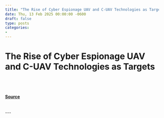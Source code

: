 ```yaml
---
title: "The Rise of Cyber Espionage UAV and C-UAV Technologies as Targets"
date: Thu, 13 Feb 2025 00:00:00 -0600
draft: false
type: posts
categories: 
- 
---
```

# The Rise of Cyber Espionage UAV and C-UAV Technologies as Targets

<br/>

<br/>


#### [Source](https://www.resecurity.com/blog/article/the-rise-of-cyber-espionage-uav-and-c-uav-technologies-as-targets)

<br/>
---
